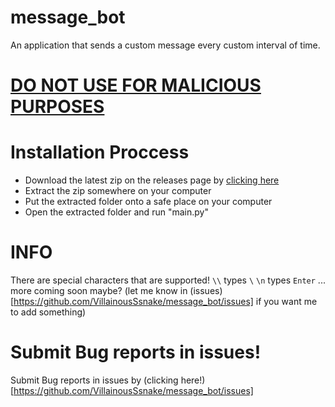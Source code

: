 # message_bot
An application that sends a custom message every custom interval of time. 

# <ins>DO NOT USE FOR MALICIOUS PURPOSES</ins>


# Installation Proccess
- Download the latest zip on the releases page by [clicking here](https://github.com/VillainousSsnake/message_bot/releases)
- Extract the zip somewhere on your computer
- Put the extracted folder onto a safe place on your computer
- Open the extracted folder and run "main.py"

# INFO
There are special characters that are supported!
`\\` types `\`
`\n` types `Enter`
... more coming soon maybe? (let me know in (issues)[https://github.com/VillainousSsnake/message_bot/issues] if you want me to add something)

# Submit Bug reports in issues!
Submit Bug reports in issues by (clicking here!)[https://github.com/VillainousSsnake/message_bot/issues]
